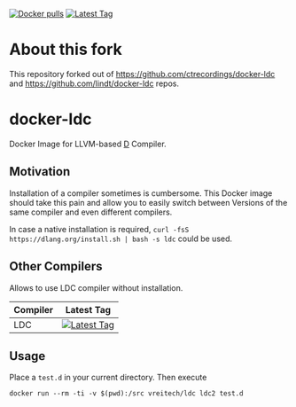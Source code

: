 [![Docker pulls](https://img.shields.io/docker/pulls/vreitech/ldc.svg)](https://hub.docker.com/r/vreitech/ldc/)
[![Latest Tag](https://img.shields.io/github/tag/vreitech/docker-ldc.svg)](https://hub.docker.com/r/vreitech/ldc/)

# About this fork

This repository forked out of https://github.com/ctrecordings/docker-ldc and https://github.com/lindt/docker-ldc repos.

# docker-ldc

Docker Image for LLVM-based [D](http://dlang.org) Compiler.

## Motivation

Installation of a compiler sometimes is cumbersome. This Docker image should take this pain and allow you to easily switch between Versions of the same compiler and even different compilers.

In case a native installation is required, `curl -fsS https://dlang.org/install.sh | bash -s ldc` could be used.

## Other Compilers

Allows to use LDC compiler without installation.

| Compiler | Latest Tag |
| -------- | ---------- |
| LDC      | [![Latest Tag](https://img.shields.io/github/tag/vreitech/docker-ldc.svg)](https://hub.docker.com/r/vreitech/ldc/) |

## Usage

Place a `test.d` in your current directory.
Then execute
```
docker run --rm -ti -v $(pwd):/src vreitech/ldc ldc2 test.d
```

